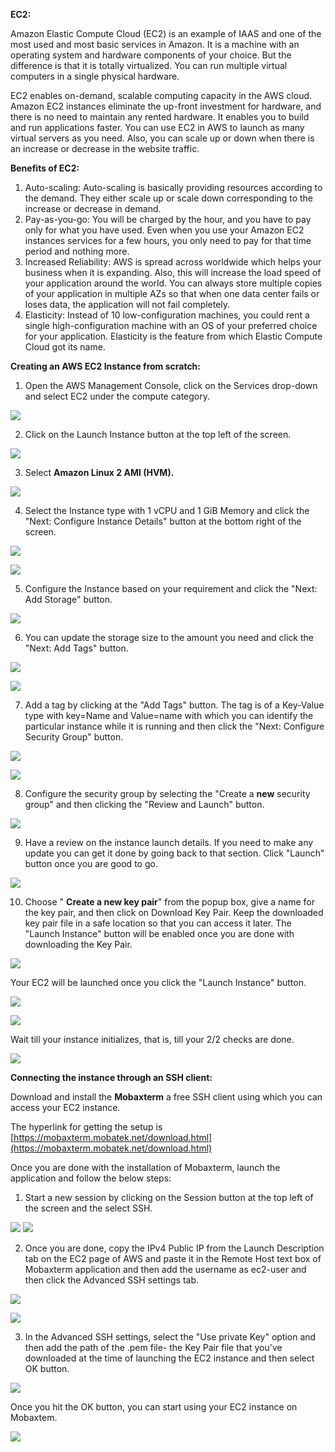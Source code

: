 **EC2:**

Amazon Elastic Compute Cloud (EC2) is an example of IAAS and one of the most used and most basic services in Amazon. It is a machine with an operating system and hardware components of your choice. But the difference is that it is totally virtualized. You can run multiple virtual computers in a single physical hardware.

EC2 enables on-demand, scalable computing capacity in the AWS cloud. Amazon EC2 instances eliminate the up-front investment for hardware, and there is no need to maintain any rented hardware. It enables you to build and run applications faster. You can use EC2 in AWS to launch as many virtual servers as you need. Also, you can scale up or down when there is an increase or decrease in the website traffic.

**Benefits of EC2:**

1. Auto-scaling: Auto-scaling is basically providing resources according to the demand. They either scale up or scale down corresponding to the increase or decrease in demand.
2. Pay-as-you-go: You will be charged by the hour, and you have to pay only for what you have used. Even when you use your Amazon EC2 instances services for a few hours, you only need to pay for that time period and nothing more.
3. Increased Reliability: AWS is spread across worldwide which helps your business when it is expanding. Also, this will increase the load speed of your application around the world. You can always store multiple copies of your application in multiple AZs so that when one data center fails or loses data, the application will not fail completely.
4. Elasticity: Instead of 10 low-configuration machines, you could rent a single high-configuration machine with an OS of your preferred choice for your application. Elasticity is the feature from which Elastic Compute Cloud got its name.

**Creating an AWS EC2 Instance from scratch:**

1. Open the AWS Management Console, click on the Services drop-down and select EC2 under the compute category.

![](img/img1.bmp)

2. Click on the Launch Instance button at the top left of the screen.

![](img/img2.bmp)

3. Select **Amazon Linux 2 AMI (HVM).**

![](img/img3.bmp)

4. Select the Instance type with 1 vCPU and 1 GiB Memory and click the &quot;Next: Configure Instance Details&quot; button at the bottom right of the screen.

![](img/img4.bmp)

![](img/img5.bmp)

5. Configure the Instance based on your requirement and click the &quot;Next: Add Storage&quot; button.

![](img/img6.bmp)

6. You can update the storage size to the amount you need and click the &quot;Next: Add Tags&quot; button.

![](img/img7.bmp)

![](img/img8.bmp)

7. Add a tag by clicking at the &quot;Add Tags&quot; button. The tag is of a Key-Value type with key=Name and Value=name with which you can identify the particular instance while it is running and then click the &quot;Next: Configure Security Group&quot; button.

![](img/img9.bmp)

![](img/img10.bmp)

8. Configure the security group by selecting the &quot;Create a **new** security group&quot; and then clicking the &quot;Review and Launch&quot; button.

![](img/img11.bmp)

9. Have a review on the instance launch details. If you need to make any update you can get it done by going back to that section. Click &quot;Launch&quot; button once you are good to go.

![](img/img12.bmp)

10. Choose &quot; **Create a new key pair**&quot; from the popup box, give a name for the key pair, and then click on Download Key Pair. Keep the downloaded key pair file in a safe location so that you can access it later. The &quot;Launch Instance&quot; button will be enabled once you are done with downloading the Key Pair.

![](img/img13.bmp)

Your EC2 will be launched once you click the &quot;Launch Instance&quot; button.

![](img/img14.bmp)

![](img/img15.bmp)

Wait till your instance initializes, that is, till your 2/2 checks are done.

![](img/img16.bmp)

**Connecting the instance through an SSH client:**

Download and install the **Mobaxterm** a free SSH client using which you can access your EC2 instance.

The hyperlink for getting the setup is [https://mobaxterm.mobatek.net/download.html](https://mobaxterm.mobatek.net/download.html)

Once you are done with the installation of Mobaxterm, launch the application and follow the below steps:

1. Start a new session by clicking on the Session button at the top left of the screen and the select SSH.

![](img/img17.bmp) ![](img/img18.bmp)

2. Once you are done, copy the IPv4 Public IP from the Launch Description tab on the EC2 page of AWS and paste it in the Remote Host text box of Mobaxterm application and then add the username as ec2-user and then click the Advanced SSH settings tab.

![](img/img19.bmp)

![](img/img20.bmp)

3. In the Advanced SSH settings, select the &quot;Use private Key&quot; option and then add the path of the .pem file- the Key Pair file that you&#39;ve downloaded at the time of launching the EC2 instance and then select OK button.

![](img/img21.bmp)

Once you hit the OK button, you can start using your EC2 instance on Mobaxtem.

![](img/img22.bmp)